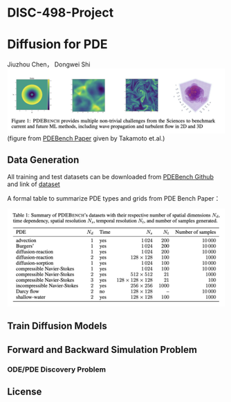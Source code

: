 # DISC-498-Project

# Diffusion for PDE 

Jiuzhou Chen， Dongwei Shi
![DiffusionPDE](doc/PDEdatavisu.jpg)
(figure from [PDEBench Paper](https://proceedings.neurips.cc/paper_files/paper/2022/file/0a9747136d411fb83f0cf81820d44afb-Paper-Datasets_and_Benchmarks.pdf) given by Takamoto et.al.)

## Data Generation

All training and test datasets can be downloaded from [PDEBench Github](https://github.com/pdebench/PDEBench) and link of [dataset]( https://darus.uni-stuttgart.de/dataset.xhtml?persistentId=doi:10.18419/darus-2986)

A formal table to summarize PDE types and grids from PDE Bench Paper：

![DiffusionPDE](doc/PDEdataTable.jpg)

## Train Diffusion Models


## Forward and Backward Simulation Problem


### ODE/PDE Discovery Problem





## License



